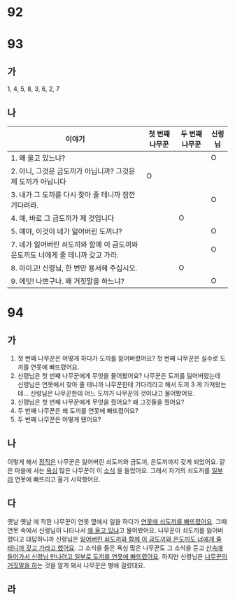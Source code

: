 # 92
# 93
## 가
1, 4, 5, 8, 3, 6, 2, 7
## 나
| 이야기                                             | 첫 번째 나무꾼 | 두 번째 나무꾼 | 신령님 |
| ----------------------------------------------- | -------- | -------- | --- |
| 1. 왜 울고 있느냐?                                    |          |          | O   |
| 2. 아니, 그것은 금도끼가 아닙니까? 그것은 제 도끼가 아닙니다            | O        |          |     |
| 3. 내가 그 도끼를 다시 찾아 줄 테니까 잠깐 기다려라.                |          |          | O   |
| 4. 예, 바로 그 금도끼가 제 것입니다                          |          | O        |     |
| 5. 얘야, 이것이 네가 잃어버린 도끼냐?                         |          |          | O   |
| 7. 네가 잃어버린 쇠도끼와 함께 이 금도끼와 은도끼도 너에게 줄 테니까 갖고 가라. |          |          | O   |
| 8. 아이고! 신령님, 한 번만 용서해 주십시오.                     |          | O        |     |
| 9. 에잇! 나쁘구나. 왜 거짓말을 하느냐?                        |          |          | O   |

# 94
## 가
1. 첫 번째 나무꾼은 어떻게 하다가 도끼를 잃어버렸어요? 첫 번째 나무꾼은 실수로 도끼를 연못에 빠뜨렸어요.
2. 신령님은 첫 번째 나무꾼에게 무엇을 물어봤어요? 나무꾼은 도끼를 잃어버렸는데 신령님은 연못에서 찾아 줄 테니까 나무꾼한테 기다리라고 해서 도끼 3 게 가져왔는데... 신령님은 나무꾼한테 어느 도끼가 나무꾼의 것이냐고 물어봤어요.  
3. 신령님은 첫 번째 나무꾼에게 무엇을 줬어요? 왜 그것들을 줬어요?
4. 두 번째 나무꾼은 왜 도끼를 연못에 빠뜨렸어요?
5. 두 번째 나무꾼은 어떻게 됐어요?
## 나
이렇게 해서 <u>정직은</u> 나무꾼은 잃어버린 쇠도끼와 금도끼, 은도끼까지 갖게 되었어요. 같은 마을에 사는 <u>욕심</u> 많은 나무꾼이 이 <u>소식</u> 을 들었어요. 그래서 자기의 쇠도끼를 <u>일부러</u> 연못에 빠뜨리고 울기 시작했어요.
## 다
옛날 옛날 에 착한 나무꾼이 연못 옆에서 일을 하다가 <u>연못에 쇠도끼를 빠뜨렸어요</u>. 그때 연못 속에서 신령님이 나타나서 <u>왜 울고 있냐</u>고 물어봤어요. 나무꾼이 쇠도끼를 잃어버렸다고 대답하니까 신령님은 <u>잃어버린 쇠도끼와 함께 이 금도끼와 은도끼도 너에게 줄 테니까 갖고 가라고 했어요</u>. 그 소식을 들은 욕심 많은 나무꾼도 그 소식을 듣고 <u>산속에 들어가서 신령님 만나려고 일부로 도끼를 연못에 빠뜨렸어요</u>. 하지만 신령님은 <u>나무꾼의 거짓말을 하</u>는 것을 알게 돼서 나무꾼은 병에 걸렸대요.
## 라
